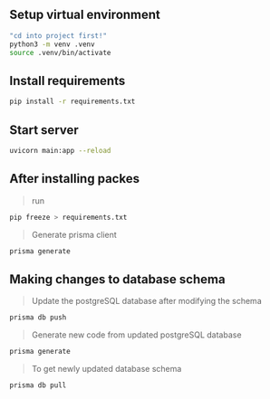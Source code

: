 ## Setup virtual environment

```sh
"cd into project first!"
python3 -m venv .venv
source .venv/bin/activate
```

## Install requirements

```sh
pip install -r requirements.txt
```

## Start server

```sh
uvicorn main:app --reload
```

## After installing packes

> run
```sh
pip freeze > requirements.txt
```

> Generate prisma client
```sh
prisma generate
```

## Making changes to database schema
> Update the postgreSQL database after modifying the schema
```sh
prisma db push
```

> Generate new code from updated postgreSQL database
```sh
prisma generate
```

> To get newly updated database schema
```sh
prisma db pull
```

